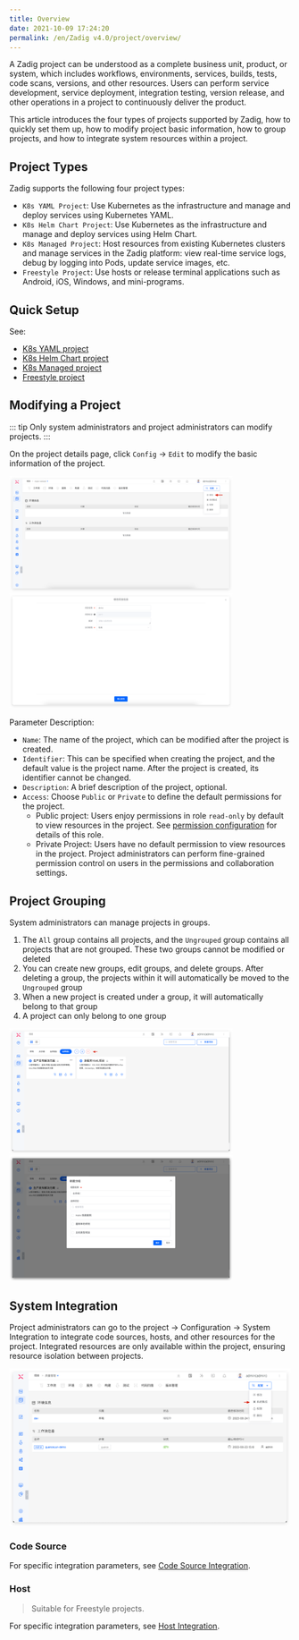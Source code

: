 ```yaml
---
title: Overview
date: 2021-10-09 17:24:20
permalink: /en/Zadig v4.0/project/overview/
---
```


A Zadig project can be understood as a complete business unit, product, or system, which includes workflows, environments, services, builds, tests, code scans, versions, and other resources. Users can perform service development, service deployment, integration testing, version release, and other operations in a project to continuously deliver the product.

This article introduces the four types of projects supported by Zadig, how to quickly set them up, how to modify project basic information, how to group projects, and how to integrate system resources within a project.

## Project Types

Zadig supports the following four project types:
- `K8s YAML Project`: Use Kubernetes as the infrastructure and manage and deploy services using Kubernetes YAML.
- `K8s Helm Chart Project`: Use Kubernetes as the infrastructure and manage and deploy services using Helm Chart.
- `K8s Managed Project`: Host resources from existing Kubernetes clusters and manage services in the Zadig platform: view real-time service logs, debug by logging into Pods, update service images, etc.
- `Freestyle Project`: Use hosts or release terminal applications such as Android, iOS, Windows, and mini-programs.

## Quick Setup

See:

- [K8s YAML project](/en/Zadig%20v4.0/project/k8s-yaml/)
- [K8s Helm Chart project](/en/Zadig%20v4.0/project/helm-chart/)
- [K8s Managed project](/en/Zadig%20v4.0/project/host-k8s-resources/)
- [Freestyle project](/en/Zadig%20v4.0/project/vm/)

## Modifying a Project

::: tip
Only system administrators and project administrators can modify projects.
:::

On the project details page, click `Config` → `Edit` to modify the basic information of the project.

<img src="../../../_images/update_project_basic_info_1_220.png" width="400">
<img src="../../../_images/update_project_basic_info_2_220.png" width="400">

Parameter Description:
- `Name`: The name of the project, which can be modified after the project is created.
- `Identifier`: This can be specified when creating the project, and the default value is the project name. After the project is created, its identifier cannot be changed.
- `Description`: A brief description of the project, optional.
- `Access`: Choose `Public` or `Private` to define the default permissions for the project.
    - Public project: Users enjoy permissions in role `read-only` by default to view resources in the project. See [permission configuration](/en/Zadig%20v4.0/project/permission/#permission-configuration) for details of this role.
    - Private Project: Users have no default permission to view resources in the project. Project administrators can perform fine-grained permission control on users in the permissions and collaboration settings.

## Project Grouping

System administrators can manage projects in groups.

1. The `All` group contains all projects, and the `Ungrouped` group contains all projects that are not grouped. These two groups cannot be modified or deleted
2. You can create new groups, edit groups, and delete groups. After deleting a group, the projects within it will automatically be moved to the `Ungrouped` group
3. When a new project is created under a group, it will automatically belong to that group
4. A project can only belong to one group

<img src="../../../_images/project_group_config.png" width="400">
<img src="../../../_images/project_group_config_1.png" width="400">

## System Integration

Project administrators can go to the project → Configuration → System Integration to integrate code sources, hosts, and other resources for the project. Integrated resources are only available within the project, ensuring resource isolation between projects.

![System integration](../../../_images/system_integration_in_project.png)

### Code Source

For specific integration parameters, see [Code Source Integration](/en/Zadig%20v4.0/settings/codehost/overview/).

### Host
> Suitable for Freestyle projects.

For specific integration parameters, see [Host Integration](/en/Zadig%20v4.0/settings/vm-management/#add-a-host).